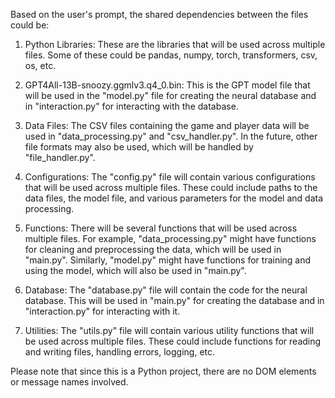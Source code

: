 Based on the user's prompt, the shared dependencies between the files could be:

1. Python Libraries: These are the libraries that will be used across multiple files. Some of these could be pandas, numpy, torch, transformers, csv, os, etc.

2. GPT4All-13B-snoozy.ggmlv3.q4_0.bin: This is the GPT model file that will be used in the "model.py" file for creating the neural database and in "interaction.py" for interacting with the database.

3. Data Files: The CSV files containing the game and player data will be used in "data_processing.py" and "csv_handler.py". In the future, other file formats may also be used, which will be handled by "file_handler.py".

4. Configurations: The "config.py" file will contain various configurations that will be used across multiple files. These could include paths to the data files, the model file, and various parameters for the model and data processing.

5. Functions: There will be several functions that will be used across multiple files. For example, "data_processing.py" might have functions for cleaning and preprocessing the data, which will be used in "main.py". Similarly, "model.py" might have functions for training and using the model, which will also be used in "main.py".

6. Database: The "database.py" file will contain the code for the neural database. This will be used in "main.py" for creating the database and in "interaction.py" for interacting with it.

7. Utilities: The "utils.py" file will contain various utility functions that will be used across multiple files. These could include functions for reading and writing files, handling errors, logging, etc.

Please note that since this is a Python project, there are no DOM elements or message names involved.